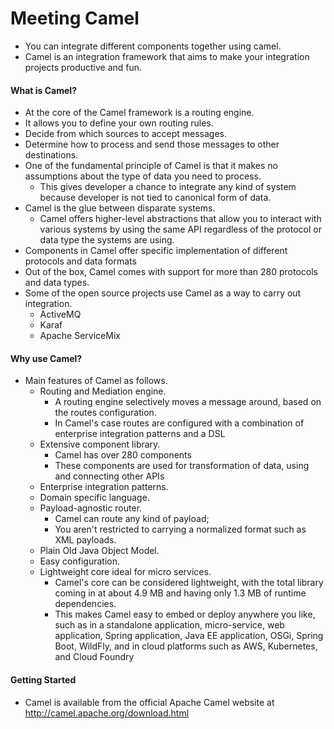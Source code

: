 # Meeting Camel

* You can integrate different components together using camel.
* Camel is an integration framework that aims to make your integration projects productive and fun.

#### What is Camel?

* At the core of the Camel framework is a routing engine.
* It allows you to define your own routing rules. 
* Decide from which sources to accept messages.
* Determine how to process and send those messages to other destinations.
* One of the fundamental principle of Camel is that it makes no assumptions about the type of data you need to process.
    * This gives developer a chance to integrate any kind of system because developer is not tied to canonical form of data.
* Camel is the glue between disparate systems.
    * Camel offers higher-level abstractions that allow you to interact with various systems by using the same API regardless of the protocol or data type the systems are using.
* Components in Camel offer specific implementation of different protocols and data formats
* Out of the box, Camel comes with support for more than 280 protocols and data types.
* Some of the open source projects use Camel as a way to carry out integration.
    * ActiveMQ
    * Karaf
    * Apache ServiceMix

#### Why use Camel?

* Main features of Camel as follows.
  * Routing and Mediation engine.
      * A routing engine selectively moves a message around, based on the routes configuration.  
      * In Camel's case routes are configured with a combination of enterprise integration patterns and a DSL
  * Extensive component library.
      * Camel has over 280 components
      * These components are used for transformation of data, using and connecting other APIs
  * Enterprise integration patterns.
  * Domain specific language.
  * Payload-agnostic router.
      * Camel can route any kind of payload;
      * You aren't restricted to carrying a normalized format such as XML payloads.
  * Plain Old Java Object Model.
  * Easy configuration.
  * Lightweight core ideal for micro services.
      * Camel's core can be considered lightweight, with the total library coming in at about 4.9 MB and having only 1.3 MB of runtime dependencies.
      * This makes Camel easy to embed or deploy anywhere you like, such as in a standalone application, micro-service, web application, Spring application, Java EE application, OSGi, Spring Boot, WildFly, and in cloud platforms such as AWS, Kubernetes, and Cloud Foundry

#### Getting Started

* Camel is available from the official Apache Camel website at http://camel.apache.org/download.html